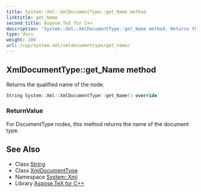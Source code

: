 ```yaml
---
title: System::Xml::XmlDocumentType::get_Name method
linktitle: get_Name
second_title: Aspose.TeX for C++
description: 'System::Xml::XmlDocumentType::get_Name method. Returns the qualified name of the node in C++.'
type: docs
weight: 100
url: /cpp/system.xml/xmldocumenttype/get_name/
---
```

## XmlDocumentType::get_Name method


Returns the qualified name of the node.

```cpp
String System::Xml::XmlDocumentType::get_Name() override
```


### ReturnValue

For DocumentType nodes, this method returns the name of the document type.

## See Also

* Class [String](../../../system/string/)
* Class [XmlDocumentType](../)
* Namespace [System::Xml](../../)
* Library [Aspose.TeX for C++](../../../)
